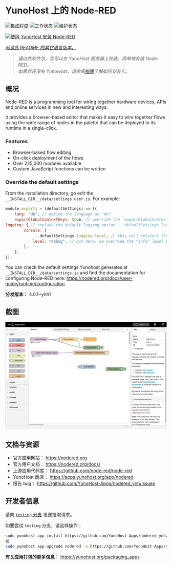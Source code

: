 <!--
注意：此 README 由 <https://github.com/YunoHost/apps/tree/master/tools/readme_generator> 自动生成
请勿手动编辑。
-->

# YunoHost 上的 Node-RED

[![集成程度](https://dash.yunohost.org/integration/nodered.svg)](https://ci-apps.yunohost.org/ci/apps/nodered/) ![工作状态](https://ci-apps.yunohost.org/ci/badges/nodered.status.svg) ![维护状态](https://ci-apps.yunohost.org/ci/badges/nodered.maintain.svg)

[![使用 YunoHost 安装 Node-RED](https://install-app.yunohost.org/install-with-yunohost.svg)](https://install-app.yunohost.org/?app=nodered)

*[阅读此 README 的其它语言版本。](./ALL_README.md)*

> *通过此软件包，您可以在 YunoHost 服务器上快速、简单地安装 Node-RED。*  
> *如果您还没有 YunoHost，请参阅[指南](https://yunohost.org/install)了解如何安装它。*

## 概况

Node-RED is a programming tool for wiring together hardware devices, APIs and online services in new and interesting ways.

It provides a browser-based editor that makes it easy to wire together flows using the wide range of nodes in the palette that can be deployed to its runtime in a single-click.

### Features

- Browser-based flow editing
- On-click deployment of the flows
- Over 225,000 modules available
- Custom JavaScript functions can be written

### Override the default settings

From the installation directory, go edit the `__INSTALL_DIR__/data/settings.user.js`. For example:

```js
module.exports = (defaultSettings) => ({
    lang: "de", // define the language as "de"
    exportGlobalContextKeys: true, // override the `exportGlobalContextKeys` value
logging: { // replace the default logging option ...defaultSettings.logging, // this will reinject the default settings in logging
        console: {
            ...defaultSettings.logging.level, // this will reinject the default settings in logging.console
            level: "debug", // but here, we override the "info" level by "debug"
        },
    },
});
```

You can check the default settings Yunohost generates at `__INSTALL_DIR__/data/settings.js` and find the documentation for configuring Node-RED here: <https://nodered.org/docs/user-guide/runtime/configuration>


**分发版本：** 4.0.1~ynh1

## 截图

![Node-RED 的截图](./doc/screenshots/screenshot.jpg)

## 文档与资源

- 官方应用网站： <https://nodered.org>
- 官方用户文档： <https://nodered.org/docs/>
- 上游应用代码库： <https://github.com/node-red/node-red>
- YunoHost 商店： <https://apps.yunohost.org/app/nodered>
- 报告 bug： <https://github.com/YunoHost-Apps/nodered_ynh/issues>

## 开发者信息

请向 [`testing` 分支](https://github.com/YunoHost-Apps/nodered_ynh/tree/testing) 发送拉取请求。

如要尝试 `testing` 分支，请这样操作：

```bash
sudo yunohost app install https://github.com/YunoHost-Apps/nodered_ynh/tree/testing --debug
或
sudo yunohost app upgrade nodered -u https://github.com/YunoHost-Apps/nodered_ynh/tree/testing --debug
```

**有关应用打包的更多信息：** <https://yunohost.org/packaging_apps>
